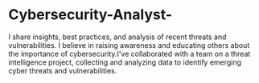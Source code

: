 # Cybersecurity-Analyst-
I share insights, best practices, and analysis of recent threats and vulnerabilities. I believe in raising awareness and educating others about the importance of cybersecurity.I've collaborated with a team on a threat intelligence project, collecting and analyzing data to identify emerging cyber threats and vulnerabilities.  

